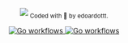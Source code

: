 
<p align="center">
  <!-- logo -->
  <img src="https://github.com/edoardottt/gochanges/blob/master/images/gochanges.png">
  
  <sub>
    Coded with 💙 by edoardottt.
  </sub>
</p>
<!-- badges -->
<p align="center">
  <!-- build -->
  <a href="#">
    <img src="https://github.com/edoardottt/gochanges/workflows/Go/badge.svg" alt="Go workflows" />
  </a>
  <!-- go report card -->
  <a href="https://goreportcard.com/badge/github.com/edoardottt/gochange">
    <img src="https://goreportcard.com/badge/github.com/edoardottt/gochanges" alt="Go workflows" />
  </a>
</p>
